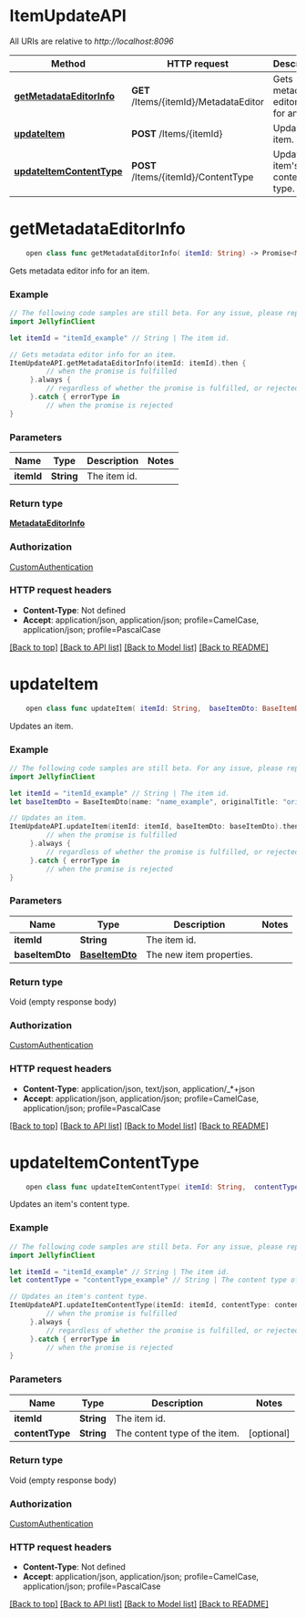 # ItemUpdateAPI

All URIs are relative to *http://localhost:8096*

Method | HTTP request | Description
------------- | ------------- | -------------
[**getMetadataEditorInfo**](ItemUpdateAPI.md#getmetadataeditorinfo) | **GET** /Items/{itemId}/MetadataEditor | Gets metadata editor info for an item.
[**updateItem**](ItemUpdateAPI.md#updateitem) | **POST** /Items/{itemId} | Updates an item.
[**updateItemContentType**](ItemUpdateAPI.md#updateitemcontenttype) | **POST** /Items/{itemId}/ContentType | Updates an item&#39;s content type.


# **getMetadataEditorInfo**
```swift
    open class func getMetadataEditorInfo( itemId: String) -> Promise<MetadataEditorInfo>
```

Gets metadata editor info for an item.

### Example
```swift
// The following code samples are still beta. For any issue, please report via http://github.com/OpenAPITools/openapi-generator/issues/new
import JellyfinClient

let itemId = "itemId_example" // String | The item id.

// Gets metadata editor info for an item.
ItemUpdateAPI.getMetadataEditorInfo(itemId: itemId).then {
         // when the promise is fulfilled
     }.always {
         // regardless of whether the promise is fulfilled, or rejected
     }.catch { errorType in
         // when the promise is rejected
}
```

### Parameters

Name | Type | Description  | Notes
------------- | ------------- | ------------- | -------------
 **itemId** | **String** | The item id. | 

### Return type

[**MetadataEditorInfo**](MetadataEditorInfo.md)

### Authorization

[CustomAuthentication](../README.md#CustomAuthentication)

### HTTP request headers

 - **Content-Type**: Not defined
 - **Accept**: application/json, application/json; profile=CamelCase, application/json; profile=PascalCase

[[Back to top]](#) [[Back to API list]](../README.md#documentation-for-api-endpoints) [[Back to Model list]](../README.md#documentation-for-models) [[Back to README]](../README.md)

# **updateItem**
```swift
    open class func updateItem( itemId: String,  baseItemDto: BaseItemDto) -> Promise<Void>
```

Updates an item.

### Example
```swift
// The following code samples are still beta. For any issue, please report via http://github.com/OpenAPITools/openapi-generator/issues/new
import JellyfinClient

let itemId = "itemId_example" // String | The item id.
let baseItemDto = BaseItemDto(name: "name_example", originalTitle: "originalTitle_example", serverId: "serverId_example", id: "id_example", etag: "etag_example", sourceType: "sourceType_example", playlistItemId: "playlistItemId_example", dateCreated: Date(), dateLastMediaAdded: Date(), extraType: "extraType_example", airsBeforeSeasonNumber: 123, airsAfterSeasonNumber: 123, airsBeforeEpisodeNumber: 123, canDelete: false, canDownload: false, hasSubtitles: false, preferredMetadataLanguage: "preferredMetadataLanguage_example", preferredMetadataCountryCode: "preferredMetadataCountryCode_example", supportsSync: false, container: "container_example", sortName: "sortName_example", forcedSortName: "forcedSortName_example", video3DFormat: Video3DFormat(), premiereDate: Date(), externalUrls: [ExternalUrl(name: "name_example", url: "url_example")], mediaSources: [MediaSourceInfo(_protocol: MediaProtocol(), id: "id_example", path: "path_example", encoderPath: "encoderPath_example", encoderProtocol: nil, type: MediaSourceType(), container: "container_example", size: 123, name: "name_example", isRemote: false, eTag: "eTag_example", runTimeTicks: 123, readAtNativeFramerate: false, ignoreDts: false, ignoreIndex: false, genPtsInput: false, supportsTranscoding: false, supportsDirectStream: false, supportsDirectPlay: false, isInfiniteStream: false, requiresOpening: false, openToken: "openToken_example", requiresClosing: false, liveStreamId: "liveStreamId_example", bufferMs: 123, requiresLooping: false, supportsProbing: false, videoType: VideoType(), isoType: IsoType(), video3DFormat: nil, mediaStreams: [MediaStream(codec: "codec_example", codecTag: "codecTag_example", language: "language_example", colorRange: "colorRange_example", colorSpace: "colorSpace_example", colorTransfer: "colorTransfer_example", colorPrimaries: "colorPrimaries_example", comment: "comment_example", timeBase: "timeBase_example", codecTimeBase: "codecTimeBase_example", title: "title_example", videoRange: "videoRange_example", localizedUndefined: "localizedUndefined_example", localizedDefault: "localizedDefault_example", localizedForced: "localizedForced_example", displayTitle: "displayTitle_example", nalLengthSize: "nalLengthSize_example", isInterlaced: false, isAVC: false, channelLayout: "channelLayout_example", bitRate: 123, bitDepth: 123, refFrames: 123, packetLength: 123, channels: 123, sampleRate: 123, isDefault: false, isForced: false, height: 123, width: 123, averageFrameRate: 123, realFrameRate: 123, profile: "profile_example", type: MediaStreamType(), aspectRatio: "aspectRatio_example", index: 123, score: 123, isExternal: false, deliveryMethod: SubtitleDeliveryMethod(), deliveryUrl: "deliveryUrl_example", isExternalUrl: false, isTextSubtitleStream: false, supportsExternalStream: false, path: "path_example", pixelFormat: "pixelFormat_example", level: 123, isAnamorphic: false)], mediaAttachments: [MediaAttachment(codec: "codec_example", codecTag: "codecTag_example", comment: "comment_example", index: 123, fileName: "fileName_example", mimeType: "mimeType_example", deliveryUrl: "deliveryUrl_example")], formats: ["formats_example"], bitrate: 123, timestamp: TransportStreamTimestamp(), requiredHttpHeaders: "TODO", transcodingUrl: "transcodingUrl_example", transcodingSubProtocol: "transcodingSubProtocol_example", transcodingContainer: "transcodingContainer_example", analyzeDurationMs: 123, defaultAudioStreamIndex: 123, defaultSubtitleStreamIndex: 123)], criticRating: 123, productionLocations: ["productionLocations_example"], path: "path_example", enableMediaSourceDisplay: false, officialRating: "officialRating_example", customRating: "customRating_example", channelId: "channelId_example", channelName: "channelName_example", overview: "overview_example", taglines: ["taglines_example"], genres: ["genres_example"], communityRating: 123, cumulativeRunTimeTicks: 123, runTimeTicks: 123, playAccess: PlayAccess(), aspectRatio: "aspectRatio_example", productionYear: 123, isPlaceHolder: false, number: "number_example", channelNumber: "channelNumber_example", indexNumber: 123, indexNumberEnd: 123, parentIndexNumber: 123, remoteTrailers: [MediaUrl(url: "url_example", name: "name_example")], providerIds: "TODO", isHD: false, isFolder: false, parentId: "parentId_example", type: "type_example", people: [BaseItemPerson(name: "name_example", id: "id_example", role: "role_example", type: "type_example", primaryImageTag: "primaryImageTag_example", imageBlurHashes: BaseItemPerson_ImageBlurHashes(primary: "TODO", art: "TODO", backdrop: "TODO", banner: "TODO", logo: "TODO", thumb: "TODO", disc: "TODO", box: "TODO", screenshot: "TODO", menu: "TODO", chapter: "TODO", boxRear: "TODO", profile: "TODO"))], studios: [NameGuidPair(name: "name_example", id: "id_example")], genreItems: [nil], parentLogoItemId: "parentLogoItemId_example", parentBackdropItemId: "parentBackdropItemId_example", parentBackdropImageTags: ["parentBackdropImageTags_example"], localTrailerCount: 123, userData: UserItemDataDto(rating: 123, playedPercentage: 123, unplayedItemCount: 123, playbackPositionTicks: 123, playCount: 123, isFavorite: false, likes: false, lastPlayedDate: Date(), played: false, key: "key_example", itemId: "itemId_example"), recursiveItemCount: 123, childCount: 123, seriesName: "seriesName_example", seriesId: "seriesId_example", seasonId: "seasonId_example", specialFeatureCount: 123, displayPreferencesId: "displayPreferencesId_example", status: "status_example", airTime: "airTime_example", airDays: [DayOfWeek()], tags: ["tags_example"], primaryImageAspectRatio: 123, artists: ["artists_example"], artistItems: [nil], album: "album_example", collectionType: "collectionType_example", displayOrder: "displayOrder_example", albumId: "albumId_example", albumPrimaryImageTag: "albumPrimaryImageTag_example", seriesPrimaryImageTag: "seriesPrimaryImageTag_example", albumArtist: "albumArtist_example", albumArtists: [nil], seasonName: "seasonName_example", mediaStreams: [nil], videoType: nil, partCount: 123, mediaSourceCount: 123, imageTags: "TODO", backdropImageTags: ["backdropImageTags_example"], screenshotImageTags: ["screenshotImageTags_example"], parentLogoImageTag: "parentLogoImageTag_example", parentArtItemId: "parentArtItemId_example", parentArtImageTag: "parentArtImageTag_example", seriesThumbImageTag: "seriesThumbImageTag_example", imageBlurHashes: BaseItemDto_ImageBlurHashes(primary: "TODO", art: "TODO", backdrop: "TODO", banner: "TODO", logo: "TODO", thumb: "TODO", disc: "TODO", box: "TODO", screenshot: "TODO", menu: "TODO", chapter: "TODO", boxRear: "TODO", profile: "TODO"), seriesStudio: "seriesStudio_example", parentThumbItemId: "parentThumbItemId_example", parentThumbImageTag: "parentThumbImageTag_example", parentPrimaryImageItemId: "parentPrimaryImageItemId_example", parentPrimaryImageTag: "parentPrimaryImageTag_example", chapters: [ChapterInfo(startPositionTicks: 123, name: "name_example", imagePath: "imagePath_example", imageDateModified: Date(), imageTag: "imageTag_example")], locationType: LocationType(), isoType: nil, mediaType: "mediaType_example", endDate: Date(), lockedFields: [MetadataField()], trailerCount: 123, movieCount: 123, seriesCount: 123, programCount: 123, episodeCount: 123, songCount: 123, albumCount: 123, artistCount: 123, musicVideoCount: 123, lockData: false, width: 123, height: 123, cameraMake: "cameraMake_example", cameraModel: "cameraModel_example", software: "software_example", exposureTime: 123, focalLength: 123, imageOrientation: ImageOrientation(), aperture: 123, shutterSpeed: 123, latitude: 123, longitude: 123, altitude: 123, isoSpeedRating: 123, seriesTimerId: "seriesTimerId_example", programId: "programId_example", channelPrimaryImageTag: "channelPrimaryImageTag_example", startDate: Date(), completionPercentage: 123, isRepeat: false, episodeTitle: "episodeTitle_example", channelType: ChannelType(), audio: ProgramAudio(), isMovie: false, isSports: false, isSeries: false, isLive: false, isNews: false, isKids: false, isPremiere: false, timerId: "timerId_example") // BaseItemDto | The new item properties.

// Updates an item.
ItemUpdateAPI.updateItem(itemId: itemId, baseItemDto: baseItemDto).then {
         // when the promise is fulfilled
     }.always {
         // regardless of whether the promise is fulfilled, or rejected
     }.catch { errorType in
         // when the promise is rejected
}
```

### Parameters

Name | Type | Description  | Notes
------------- | ------------- | ------------- | -------------
 **itemId** | **String** | The item id. | 
 **baseItemDto** | [**BaseItemDto**](BaseItemDto.md) | The new item properties. | 

### Return type

Void (empty response body)

### Authorization

[CustomAuthentication](../README.md#CustomAuthentication)

### HTTP request headers

 - **Content-Type**: application/json, text/json, application/_*+json
 - **Accept**: application/json, application/json; profile=CamelCase, application/json; profile=PascalCase

[[Back to top]](#) [[Back to API list]](../README.md#documentation-for-api-endpoints) [[Back to Model list]](../README.md#documentation-for-models) [[Back to README]](../README.md)

# **updateItemContentType**
```swift
    open class func updateItemContentType( itemId: String,  contentType: String? = nil) -> Promise<Void>
```

Updates an item's content type.

### Example
```swift
// The following code samples are still beta. For any issue, please report via http://github.com/OpenAPITools/openapi-generator/issues/new
import JellyfinClient

let itemId = "itemId_example" // String | The item id.
let contentType = "contentType_example" // String | The content type of the item. (optional)

// Updates an item's content type.
ItemUpdateAPI.updateItemContentType(itemId: itemId, contentType: contentType).then {
         // when the promise is fulfilled
     }.always {
         // regardless of whether the promise is fulfilled, or rejected
     }.catch { errorType in
         // when the promise is rejected
}
```

### Parameters

Name | Type | Description  | Notes
------------- | ------------- | ------------- | -------------
 **itemId** | **String** | The item id. | 
 **contentType** | **String** | The content type of the item. | [optional] 

### Return type

Void (empty response body)

### Authorization

[CustomAuthentication](../README.md#CustomAuthentication)

### HTTP request headers

 - **Content-Type**: Not defined
 - **Accept**: application/json, application/json; profile=CamelCase, application/json; profile=PascalCase

[[Back to top]](#) [[Back to API list]](../README.md#documentation-for-api-endpoints) [[Back to Model list]](../README.md#documentation-for-models) [[Back to README]](../README.md)

